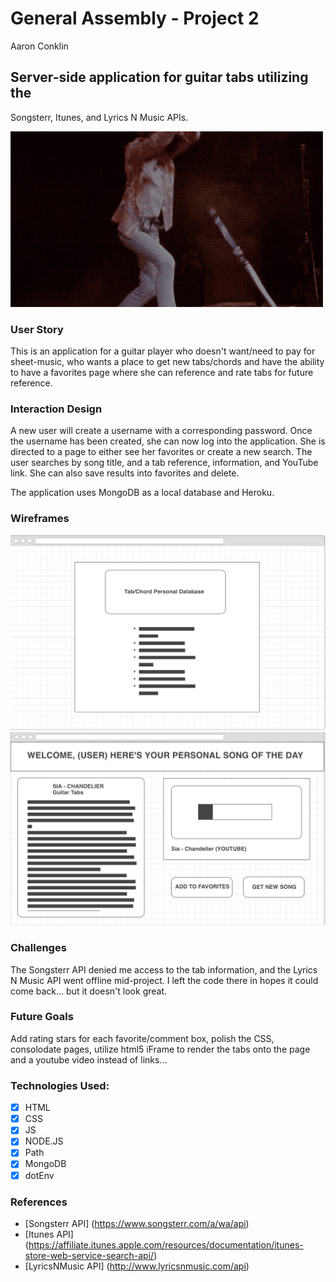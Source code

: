 # General Assembly - Project 2 
Aaron Conklin

## Server-side application for guitar tabs utilizing the 
Songsterr, Itunes, and Lyrics N Music APIs.  

![guitar-smash](/public/guitar-smash.gif)

### User Story

This is an application for a guitar player who doesn't want/need to pay for sheet-music, who wants a place to get new tabs/chords and have the ability to have a favorites page where she can reference and rate tabs for future reference.

### Interaction Design 

A new user will create a username with a corresponding password.
Once the username has been created, she can now log into the application.
She is directed to a page to either see her favorites or create a 
new search. The user searches by song title, and a tab reference, 
information, and YouTube link. She can also save results into favorites
and delete. 

The application uses MongoDB as a local database and Heroku.

### Wireframes
![Form Wireframe](/public/app-wireframe-1.png)
![App Wireframe](/public/app-wireframe-2.png)

### Challenges

The Songsterr API denied me access to the tab information, and the Lyrics N Music API went offline mid-project. I left the code there in hopes it could come back... but it doesn't look great.

### Future Goals

Add rating stars for each favorite/comment box, polish the CSS, consolodate pages, utilize html5 iFrame to render the tabs onto the page and a youtube video instead of links...

### Technologies Used: 
- [x] HTML
- [x] CSS 
- [x] JS
- [x] NODE.JS
- [x] Path
- [x] MongoDB
- [x] dotEnv

### References

- [Songsterr API]
(https://www.songsterr.com/a/wa/api)
- [Itunes API] 
(https://affiliate.itunes.apple.com/resources/documentation/itunes-store-web-service-search-api/)
- [LyricsNMusic API]
(http://www.lyricsnmusic.com/api)
